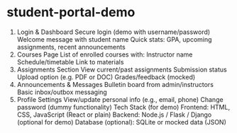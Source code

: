 # student-portal-demo
1. Login & Dashboard
Secure login (demo with username/password)
Welcome message with student name
Quick stats: GPA, upcoming assignments, recent announcements
2. Courses Page
List of enrolled courses with:
Instructor name
Schedule/timetable
Link to materials
3. Assignments Section
View current/past assignments
Submission status
Upload option (e.g. PDF or DOC)
Grades/feedback (mocked)
4. Announcements & Messages
Bulletin board from admin/instructors
Basic inbox/outbox messaging
5. Profile Settings
View/update personal info (e.g., email, phone)
Change password (dummy functionality)
 Tech Stack (for demo)
Frontend: HTML, CSS, JavaScript (React or plain)
Backend: Node.js / Flask / Django (optional for demo)
Database (optional): SQLite or mocked data (JSON)
